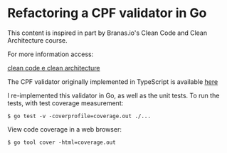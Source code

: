 # Refactoring a CPF validator in Go

This content is inspired in part by Branas.io's Clean Code and Clean Architecture course.

For more information access:

[clean code e clean architecture](https://app.branas.io/clean-code-e-clean-architecture)

The CPF validator originally implemented in TypeScript is available [here](https://github.com/rodrigobranas/cccat6_refactoring/tree/master/src/example2)

I re-implemented this validator in Go, as well as the unit tests. To run the tests, with test coverage measurement:

```$ go test -v -coverprofile=coverage.out ./...```

View code coverage in a web browser:

```$ go tool cover -html=coverage.out```
